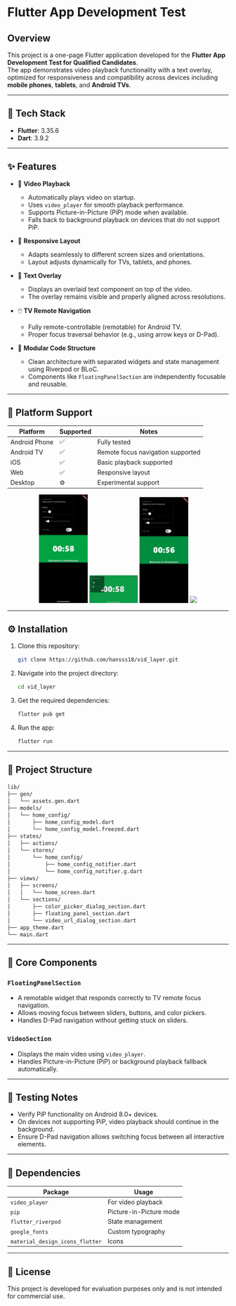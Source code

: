 # Flutter App Development Test

## Overview
This project is a one-page Flutter application developed for the **Flutter App Development Test for Qualified Candidates**.  
The app demonstrates video playback functionality with a text overlay, optimized for responsiveness and compatibility across devices including **mobile phones**, **tablets**, and **Android TVs**.

---

## 🧱 Tech Stack

- **Flutter**: 3.35.6  
- **Dart**: 3.9.2  

---

## ✨ Features

- 🎥 **Video Playback**
  - Automatically plays video on startup.
  - Uses `video_player` for smooth playback performance.
  - Supports Picture-in-Picture (PiP) mode when available.
  - Falls back to background playback on devices that do not support PiP.

- 🧭 **Responsive Layout**
  - Adapts seamlessly to different screen sizes and orientations.
  - Layout adjusts dynamically for TVs, tablets, and phones.

- 💬 **Text Overlay**
  - Displays an overlaid text component on top of the video.
  - The overlay remains visible and properly aligned across resolutions.

- 🖱️ **TV Remote Navigation**
  - Fully remote-controllable (remotable) for Android TV.
  - Proper focus traversal behavior (e.g., using arrow keys or D-Pad).

- 🧩 **Modular Code Structure**
  - Clean architecture with separated widgets and state management using Riverpod or BLoC.
  - Components like `FloatingPanelSection` are independently focusable and reusable.

---

## 📱 Platform Support

| Platform | Supported | Notes |
|-----------|------------|-------|
| Android Phone | ✅ | Fully tested |
| Android TV | ✅ | Remote focus navigation supported |
| iOS | ✅ | Basic playback supported |
| Web | ✅ | Responsive layout |
| Desktop | ⚙️ | Experimental support |

<p align="center">
  <img src="android.png" width="22%"/>
  <img src="android_tv.png" width="22%"/>
  <img src="ios.png" width="22%"/>
  <img src="web.png" width="22%"/>
</p>

---

## ⚙️ Installation

1. Clone this repository:
   ```bash
   git clone https://github.com/hansss18/vid_layer.git
   ```

2. Navigate into the project directory:
   ```bash
   cd vid_layer
   ```

3. Get the required dependencies:
   ```bash
   flutter pub get
   ```

4. Run the app:
   ```bash
   flutter run
   ```

---

## 🧠 Project Structure

```
lib/
├── gen/
│   └── assets.gen.dart
├── models/
│   └── home_config/
│       ├── home_config_model.dart
│       └── home_config_model.freezed.dart
├── states/
│   ├── actions/
│   └── stores/
│       └── home_config/
│           ├── home_config_notifier.dart
│           └── home_config_notifier.g.dart
├── views/
│   ├── screens/
│   │   └── home_screen.dart
│   └── sections/
│       ├── color_picker_dialog_section.dart
│       ├── floating_panel_section.dart
│       └── video_url_dialog_section.dart
├── app_theme.dart
└── main.dart
```

---

## 🧩 Core Components

### `FloatingPanelSection`
- A remotable widget that responds correctly to TV remote focus navigation.
- Allows moving focus between sliders, buttons, and color pickers.
- Handles D-Pad navigation without getting stuck on sliders.

### `VideoSection`
- Displays the main video using `video_player`.
- Handles Picture-in-Picture (PiP) or background playback fallback automatically.

---

## 🧪 Testing Notes

- Verify PiP functionality on Android 8.0+ devices.
- On devices not supporting PiP, video playback should continue in the background.
- Ensure D-Pad navigation allows switching focus between all interactive elements.

---

## 🧰 Dependencies

| Package | Usage |
|----------|--------|
| `video_player` | For video playback |
| `pip` | Picture-in-Picture mode |
| `flutter_riverpod` | State management |
| `google_fonts` | Custom typography |
| `material_design_icons_flutter` | Icons |

---

## 📄 License

This project is developed for evaluation purposes only and is not intended for commercial use.
